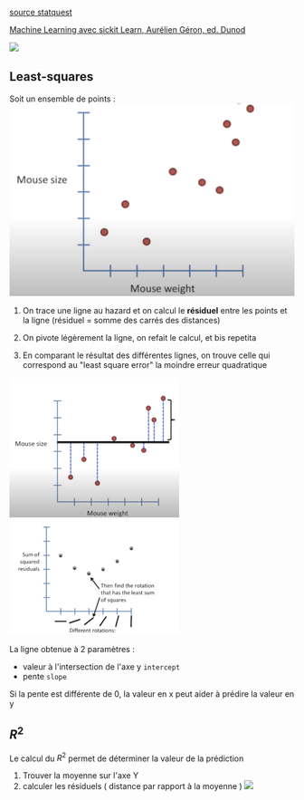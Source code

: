 
[source statquest](https://www.youtube.com/watch?v=nk2CQITm_eo&t=281s)

[Machine Learning avec sickit Learn, Aurélien Géron, ed. Dunod](https://github.com/ageron/handson-ml2)

![](/img/linear_regression_base.png)

## Least-squares

Soit un ensemble de points :
![linear regression](/img/LR_0.png)

1. On trace une ligne au hazard et on calcul le **résiduel** entre les points et la ligne (résiduel = somme des carrés des distances)

2. On pivote légèrement la ligne, on refait le calcul, et bis repetita

3. En comparant le résultat des différentes lignes, on trouve celle qui correspond au "least square error" la moindre erreur quadratique


<img src="img/LR_1.png" width="300"/> <img src="img/LR_2.png" width="300"/>



La ligne obtenue à 2 paramètres :
- valeur à l'intersection de l'axe y `intercept`
- pente `slope`

Si la pente est différente de 0, la valeur en x peut aider à prédire la valeur en y

## $R^2$
Le calcul du $R^2$ permet de déterminer la valeur de la prédiction

1. Trouver la moyenne sur l'axe Y
2. calculer les  résiduels ( distance par rapport à la moyenne )
![](img/r_carre.png)



